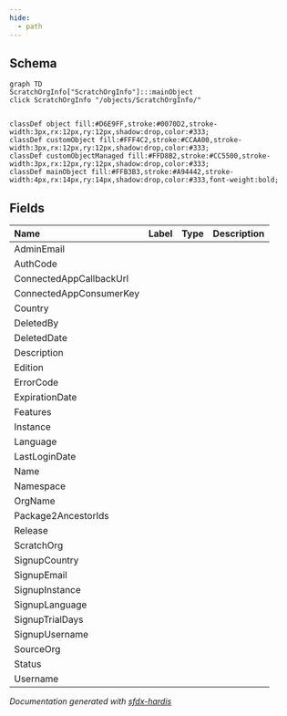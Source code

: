 ```yaml
---
hide:
  - path
---
```



## Schema

```mermaid
graph TD
ScratchOrgInfo["ScratchOrgInfo"]:::mainObject
click ScratchOrgInfo "/objects/ScratchOrgInfo/"


classDef object fill:#D6E9FF,stroke:#0070D2,stroke-width:3px,rx:12px,ry:12px,shadow:drop,color:#333;
classDef customObject fill:#FFF4C2,stroke:#CCAA00,stroke-width:3px,rx:12px,ry:12px,shadow:drop,color:#333;
classDef customObjectManaged fill:#FFD8B2,stroke:#CC5500,stroke-width:3px,rx:12px,ry:12px,shadow:drop,color:#333;
classDef mainObject fill:#FFB3B3,stroke:#A94442,stroke-width:4px,rx:14px,ry:14px,shadow:drop,color:#333,font-weight:bold;

```


<!-- Object description -->

## Fields

| Name      | Label | Type | Description |
| :-------- | :---- | :--: | :---------- | 
| AdminEmail |  |  | <!-- --> |
| AuthCode |  |  | <!-- --> |
| ConnectedAppCallbackUrl |  |  | <!-- --> |
| ConnectedAppConsumerKey |  |  | <!-- --> |
| Country |  |  | <!-- --> |
| DeletedBy |  |  | <!-- --> |
| DeletedDate |  |  | <!-- --> |
| Description |  |  | <!-- --> |
| Edition |  |  | <!-- --> |
| ErrorCode |  |  | <!-- --> |
| ExpirationDate |  |  | <!-- --> |
| Features |  |  | <!-- --> |
| Instance |  |  | <!-- --> |
| Language |  |  | <!-- --> |
| LastLoginDate |  |  | <!-- --> |
| Name |  |  | <!-- --> |
| Namespace |  |  | <!-- --> |
| OrgName |  |  | <!-- --> |
| Package2AncestorIds |  |  | <!-- --> |
| Release |  |  | <!-- --> |
| ScratchOrg |  |  | <!-- --> |
| SignupCountry |  |  | <!-- --> |
| SignupEmail |  |  | <!-- --> |
| SignupInstance |  |  | <!-- --> |
| SignupLanguage |  |  | <!-- --> |
| SignupTrialDays |  |  | <!-- --> |
| SignupUsername |  |  | <!-- --> |
| SourceOrg |  |  | <!-- --> |
| Status |  |  | <!-- --> |
| Username |  |  | <!-- --> |








_Documentation generated with [sfdx-hardis](https://sfdx-hardis.cloudity.com)_
